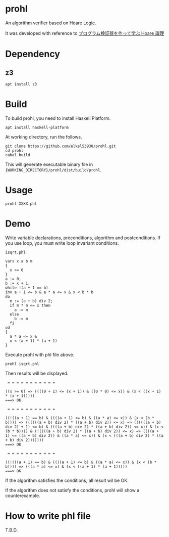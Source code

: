 # prohl
An algorithm verifier based on Hoare Logic.

It was developed with reference to [プログラム検証器を作って学ぶ Hoare 論理](https://principia.connpass.com/event/174880/)

# Dependency

## z3

```
apt install z3
```

# Build

To build prohl, you need to install Haskell Platform.

```
apt install haskell-platform
```

At working directory, run the follows.

```
git clone https://github.com/elkel53930/prohl.git
cd prohl
cabal build
```
This will generate executable binary file in `{WORKING_DIRECTORY}/prohl/dist/build/prohl`.

# Usage

```
prohl XXXX.phl
```

# Demo

Write variable declarations, preconditions, algorithm and postconditions.
If you use loop, you must write loop invariant conditions.

`isqrt.phl`
```
vars x a b m	
{	
  x >= 0	
}	
a := 0;	
b := x + 1;	
while !(a + 1 == b)	
inv a + 1 <= b & a * a <= x & x < b * b	
do	
  m := (a + b) div 2;	
  if m * m <= x then	
    a := m	
  else	
    b := m	
  fi	
od	
{	
  a * a <= x &	
  x < (a + 1) * (a + 1)	
}
```

Execute prohl with phl file above.

```
prohl isqrt.phl
```

Then results will be displayed.

```
 = = = = = = = = = = =

((x >= 0) => ((((0 + 1) <= (x + 1)) & ((0 * 0) <= x)) & (x < ((x + 1) * (x + 1)))))
===> OK

 = = = = = = = = = = =

((!((a + 1) == b) & ((((a + 1) <= b) & ((a * a) <= x)) & (x < (b * b)))) => ((((((a + b) div 2) * ((a + b) div 2)) <= x) => ((((((a + b) div 2) + 1) <= b) & ((((a + b) div 2) * ((a + b) div 2)) <= x)) & (x < (b * b)))) & (!((((a + b) div 2) * ((a + b) div 2)) <= x) => ((((a + 1) <= ((a + b) div 2)) & ((a * a) <= x)) & (x < (((a + b) div 2) * ((a + b) div 2)))))))
===> OK

 = = = = = = = = = = =

((!!((a + 1) == b) & ((((a + 1) <= b) & ((a * a) <= x)) & (x < (b * b)))) => (((a * a) <= x) & (x < ((a + 1) * (a + 1)))))
===> OK
```

If the algorithm satisfies the conditions, all result wil be OK.

If the algorithm does not satisfy the conditions, prohl will show a counterexample.

# How to write phl file

T.B.D.
